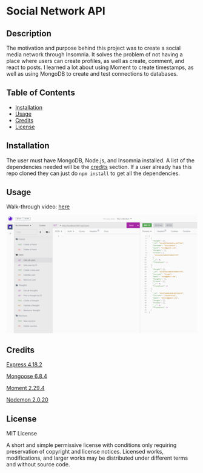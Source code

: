 # Social Network API

## Description

The motivation and purpose behind this project was to create a social media network through Insomnia. It solves the problem of not having a place where users can create profiles, as well as create, comment, and react to posts. I learned a lot about using Moment to create timestamps, as well as using MongoDB to create and test connections to databases.

## Table of Contents

- [Installation](#installation)
- [Usage](#usage)
- [Credits](#credits)
- [License](#license)

## Installation

The user must have MongoDB, Node.js, and Insomnia installed. A list of the dependencies needed will be the [credits](#credits) section. If a user already has this repo cloned they can just do `npm install` to get all the dependencies.

## Usage

Walk-through video: [here]()


![screenshot](./assets/screenshot.png)
 

## Credits

[Express 4.18.2](https://www.npmjs.com/package/express)

[Mongoose 6.8.4](https://www.npmjs.com/package/mongoose)

[Moment 2.29.4](https://www.npmjs.com/package/moment)

[Nodemon 2.0.20](https://www.npmjs.com/package/nodemon)

## License

MIT License

A short and simple permissive license with conditions only requiring preservation of copyright and license notices. Licensed works, modifications, and larger works may be distributed under different terms and without source code.